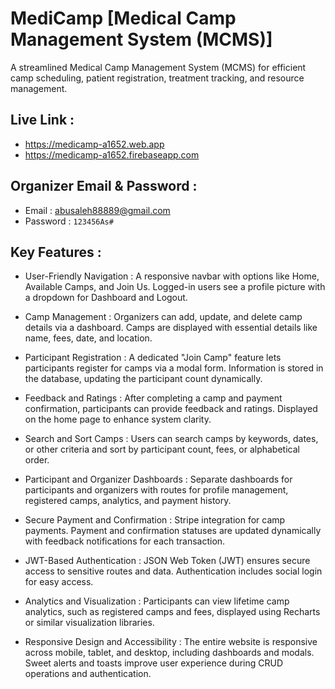# MediCamp [Medical Camp Management System (MCMS)]

A streamlined Medical Camp Management System (MCMS) for efficient camp scheduling, patient registration, treatment tracking, and resource management.

## Live Link : 

- https://medicamp-a1652.web.app
- https://medicamp-a1652.firebaseapp.com

## Organizer Email & Password : 
- Email : abusaleh88889@gmail.com
- Password : `123456As#`

## Key Features :

- User-Friendly Navigation : 
A responsive navbar with options like Home, Available Camps, and Join Us. Logged-in users see a profile picture with a dropdown for Dashboard and Logout.
-  Camp Management :
Organizers can add, update, and delete camp details via a dashboard. Camps are displayed with essential details like name, fees, date, and location.
- Participant Registration :
A dedicated "Join Camp" feature lets participants register for camps via a modal form. Information is stored in the database, updating the participant count dynamically.

- Feedback and Ratings :
After completing a camp and payment confirmation, participants can provide feedback and ratings. Displayed on the home page to enhance system clarity.

- Search and Sort Camps :
Users can search camps by keywords, dates, or other criteria and sort by participant count, fees, or alphabetical order.

- Participant and Organizer Dashboards :
Separate dashboards for participants and organizers with routes for profile management, registered camps, analytics, and payment history.

- Secure Payment and Confirmation :
Stripe integration for camp payments. Payment and confirmation statuses are updated dynamically with feedback notifications for each transaction.

- JWT-Based Authentication :
JSON Web Token (JWT) ensures secure access to sensitive routes and data. Authentication includes social login for easy access.

- Analytics and Visualization :
Participants can view lifetime camp analytics, such as registered camps and fees, displayed using Recharts or similar visualization libraries.

- Responsive Design and Accessibility :
The entire website is responsive across mobile, tablet, and desktop, including dashboards and modals. Sweet alerts and toasts improve user experience during CRUD operations and authentication.